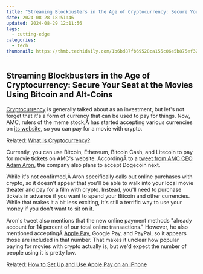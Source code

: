 ```yaml
---
title: "Streaming Blockbusters in the Age of Cryptocurrency: Secure Your Seat at the Movies Using Bitcoin and Alt-Coins"
date: 2024-08-28 18:51:46
updated: 2024-08-29 12:11:56
tags:
  - cutting-edge
categories:
  - tech
thumbnail: https://thmb.techidaily.com/1b6bd87fb69528ca155c06e5b875ef324da9b58f7b280352d1825d08ae0e7d31.png
---
```


## Streaming Blockbusters in the Age of Cryptocurrency: Secure Your Seat at the Movies Using Bitcoin and Alt-Coins

[Cryptocurrency](https://sim-unlock.techidaily.com/in-2024-top-11-free-apps-to-check-imei-on-itel-p40plus-phones-by-drfone-android/) is generally talked about as an investment, but let's not forget that it's a form of currency that can be used to pay for things. Now, AMC, rulers of the meme stock,Â has started accepting various currencies on [its website](https://www.amctheatres.com/), so you can pay for a movie with crypto.

Related: [What Is Cryptocurrency?](https://sim-unlock.techidaily.com/in-2024-top-11-free-apps-to-check-imei-on-itel-p40plus-phones-by-drfone-android/) 

 Currently, you can use Bitcoin, Ethereum, Bitcoin Cash, and Litecoin to pay for movie tickets on AMC's website. AccordingÂ to a [tweet from AMC CEO Adam Aron](https://twitter.com/CEOAdam/status/1458974884609019916?ref%5Fsrc=twsrc%5Etfw%7Ctwcamp%5Etweetembed%7Ctwterm%5E1458974884609019916%7Ctwgr%5E%7Ctwcon%5Es1%5Fc10&ref%5Furl=https%3A%2F%2Fwww.theverge.com%2F2021%2F11%2F12%2F22779137%2Famc-theaters-movie-tickets-cryptocurrency-bitcoin-cash-ethereum-litecoin), the company also plans to accept Dogecoin next.

 While it's not confirmed,Â Aron specifically calls out online purchases with crypto, so it doesn't appear that you'll be able to walk into your local movie theater and pay for a film with crypto. Instead, you'll need to purchase tickets in advance if you want to spend your Bitcoin and other currencies. While that makes it a bit less exciting, it's still a terrific way to use your money if you don't want to sit on it.

 Aron's tweet also mentions that the new online payment methods "already account for 14 percent of our total online transactions." However, he also mentioned acceptingÂ [Apple Pay](https://vimeo-videos.techidaily.com/efficient-techniques-for-accessing-and-saving-vimeo-videos/), Google Pay, and PayPal, so it appears those are included in that number. That makes it unclear how popular paying for movies with crypto actually is, but we'd expect the number of people using it is pretty low.

Related: [How to Set Up and Use Apple Pay on an iPhone](https://vimeo-videos.techidaily.com/efficient-techniques-for-accessing-and-saving-vimeo-videos/)

<ins class="adsbygoogle"
     style="display:block"
     data-ad-format="autorelaxed"
     data-ad-client="ca-pub-7571918770474297"
     data-ad-slot="1223367746"></ins>



<ins class="adsbygoogle"
     style="display:block"
     data-ad-client="ca-pub-7571918770474297"
     data-ad-slot="8358498916"
     data-ad-format="auto"
     data-full-width-responsive="true"></ins>
